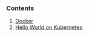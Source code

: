 ### Contents

1. [Docker][1]
2. [Hello World on Kubernetes][2]

[1]: 01-Docker-GoogleCloud/
[2]: 02-Hello-Kubernetes-GKE/